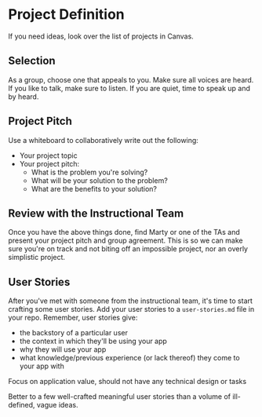 # Project Definition

If you need ideas, look over the list of projects in Canvas. 

## Selection

As a group, choose one that appeals to you. Make sure all voices are heard. If you like to talk, make sure to listen. If you are quiet, time to speak up and by heard.

## Project Pitch

Use a whiteboard to collaboratively write out the following:

- Your project topic
- Your project pitch:
  - What is the problem you're solving?
  - What will be your solution to the problem?
  - What are the benefits to your solution?

## Review with the Instructional Team

Once you have the above things done, find Marty or one of the TAs and present your project pitch and group agreement. This is so we can make sure you're on track and not biting off an impossible project, nor an overly simplistic project.

## User Stories

After you've met with someone from the instructional team, it's time to start crafting some user stories. Add your user stories to a `user-stories.md` file in your repo. Remember, user stories give:

- the backstory of a particular user
- the context in which they'll be using your app
- why they will use your app
- what knowledge/previous experience (or lack thereof) they come to your app with

Focus on application value, should not have any technical design or tasks

Better to a few well-crafted meaningful user stories than a volume of ill-defined, vague ideas.
